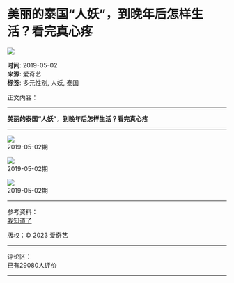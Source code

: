 # 美丽的泰国“人妖”，到晚年后怎样生活？看完真心疼

![](https://pic6.iqiyipic.com/image/20190502/09/1e/v_128960982_m_601.jpg)

**时间**: 2019-05-02  
**来源**: 爱奇艺  
**标签**: 多元性别, 人妖, 泰国  

正文内容：

---

**美丽的泰国“人妖”，到晚年后怎样生活？看完真心疼**

---

![](https://pic5.iqiyipic.com/image/20190502/3d/e5/v_128960970_m_601_160_90.jpg)  
2019-05-02期

![](https://pic6.iqiyipic.com/image/20190502/09/1e/v_128960982_m_601_160_90.jpg)  
2019-05-02期

![](https://pic2.iqiyipic.com/image/20190502/99/b4/v_128961024_m_601_160_90.jpg)  
2019-05-02期

---

参考资料：  
[我知道了](javascript:void(0);)  

版权：© 2023 爱奇艺

---

评论区：  
已有29080人评价

---
<!-- tcd_original_link https://m.iqiyi.com/v_19rsgki42c.html -->
